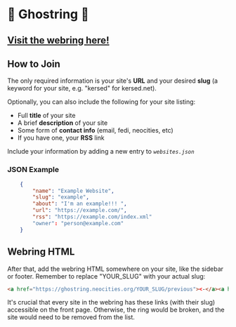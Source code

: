 # 👻 Ghostring 👻

## [Visit the webring here!](https://ghostring.neocities.org)

## How to Join 
The only required information is your site's **URL** and your desired **slug** (a keyword for your site, e.g. "kersed" for kersed.net).

Optionally, you can also include the following for your site listing: 

- Full **title** of your site
- A brief **description** of your site
- Some form of **contact info** (email, fedi, neocities, etc)
- If you have one, your **RSS** link

Include your information by adding a new entry to *`websites.json`*

### JSON Example

```json
    {
        "name": "Example Website",
        "slug": "example",
        "about": "I'm an example!!! ",
        "url": "https://example.com/",
        "rss": "https://example.com/index.xml"
        "owner": "person@example.com"
    }
```

## Webring HTML

After that, add the webring HTML somewhere on your site, like the sidebar or footer. 
Remember to replace "YOUR_SLUG" with your actual slug: 

```html
<a href="https://ghostring.neocities.org/YOUR_SLUG/previous"><-</a><a href="https://ghostring.neocities.org/">Ghostring</a><a href="https://ghostring.neocities.org/YOUR_SLUG/next">-></a> 
```

It's crucial that every site in the webring has these links (with their slug) accessible on the front page. Otherwise, the ring would be broken, and the site would need to be removed from the list. 
